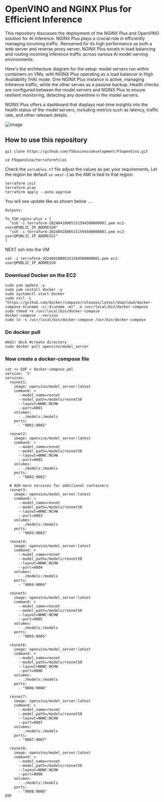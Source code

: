 # OpenVINO and NGINX Plus for Efficient Inference
This repository discusses the deployment of the NGINX Plus and OpenVINO solution for AI Inference. NGINX Plus plays a crucial role in efficiently managing incoming traffic. Renowned for its high performance as both a web server and reverse proxy server, NGINX Plus excels in load balancing and routing incoming Inference traffic across various AI model serving environments.

Here's the architecture diagram for the setup: model servers run within containers on VMs, with NGINX Plus operating as a load balancer in High Availability (HA) mode. One NGINX Plus instance is active, managing inference traffic, while the other serves as a passive backup. Health checks are configured between the model servers and NGINX Plus to ensure resilient monitoring, detecting any downtime in the model servers.

NGINX Plus offers a dashboard that displays real-time insights into the health status of the model servers, including metrics such as latency, traffic rate, and other relevant details.

![image](https://github.com/f5businessdevelopment/F5openVino/assets/13858248/447028cc-8835-42c6-bf4b-2917ae842abd)

## How to use this repository

```git clone https://github.com/f5businessdevelopment/F5openVino.git```

```cd F5openVino/terraformfiles```

Check the ```variables.tf``` file adjust the values as per your requirements, Let the region be default ```us-west-2``` as the AMI is tied to that region.

```
terraform init
terraform plan
terraform apply --auto-approve
```
You will see update like as shown below ....
```
Outputs:

To_SSH_nginx-plus = [
  "ssh -i terraform-20240418005151594500000001.pem ec2-user@PUBLIC_IP_ADDRESS0"
  "ssh -i terraform-20240418005151594500000001.pem ec2-user@PUBLIC_IP_ADDRESS1"
]
```
NEXT ssh into the VM 
```
ssh -i terraform-20240418005151594500000001.pem ec2-user@PUBLIC_IP_ADDRESS0
```
### Download Docker on the EC2

```
sudo yum update -y
sudo yum install docker -y
sudo systemctl start docker
sudo curl -L "https://github.com/docker/compose/releases/latest/download/docker-compose-$(uname -s)-$(uname -m)" -o /usr/local/bin/docker-compose
sudo chmod +x /usr/local/bin/docker-compose
docker-compose --version
sudo ln -s /usr/local/bin/docker-compose /usr/bin/docker-compose
```

### Do docker pull
```
mkdir dock #create directory
sudo docker pull openvino/model_server
```
### Now create a docker-compose file
```
cat << EOF > docker-compose.yml
version: '3'
services:
  resnet1:
    image: openvino/model_server:latest
    command: >
      --model_name=resnet
      --model_path=/models/resnet50
      --layout=NHWC:NCHW
      --port=9001
    volumes:
      - ./models:/models
    ports:
      - "9001:9001"

  resnet2:
    image: openvino/model_server:latest
    command: >
      --model_name=resnet
      --model_path=/models/resnet50
      --layout=NHWC:NCHW
      --port=9002
    volumes:
      - ./models:/models
    ports:
      - "9002:9002"

  # Add more services for additional containers
  resnet3:
    image: openvino/model_server:latest
    command: >
      --model_name=resnet
      --model_path=/models/resnet50
      --layout=NHWC:NCHW
      --port=9003
    volumes:
      - ./models:/models
    ports:
      - "9003:9003"

  resnet4:
    image: openvino/model_server:latest
    command: >
      --model_name=resnet
      --model_path=/models/resnet50
      --layout=NHWC:NCHW
      --port=9004
    volumes:
      - ./models:/models
    ports:
      - "9004:9004"

  resnet5:
    image: openvino/model_server:latest
    command: >
      --model_name=resnet
      --model_path=/models/resnet50
      --layout=NHWC:NCHW
      --port=9005
    volumes:
      - ./models:/models
    ports:
      - "9005:9005"

  resnet6:
    image: openvino/model_server:latest
    command: >
      --model_name=resnet
      --model_path=/models/resnet50
      --layout=NHWC:NCHW
      --port=9006
    volumes:
      - ./models:/models
    ports:
      - "9006:9006"

  resnet7:
    image: openvino/model_server:latest
    command: >
      --model_name=resnet
      --model_path=/models/resnet50
      --layout=NHWC:NCHW
      --port=9007
    volumes:
      - ./models:/models
    ports:
      - "9007:9007"

  resnet8:
    image: openvino/model_server:latest
    command: >
      --model_name=resnet
      --model_path=/models/resnet50
      --layout=NHWC:NCHW
      --port=9008
    volumes:
      - ./models:/models
    ports:
      - "9008:9008"
EOF
```




